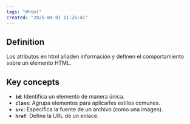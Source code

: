 ```yaml
---
tags: "#html"
created: "2025-04-01 11:26:41"
---
```

## **Definition**
Los atributos en html añaden información y definen el comportamiento sobre un elemento HTML.

## **Key concepts**
-  **`id`**: Identifica un elemento de manera única.  
- **`class`**: Agrupa elementos para aplicarles estilos comunes.
-  **`src`**: Especifica la fuente de un archivo (como una imagen).
-  **`href`**: Define la URL de un enlace.
